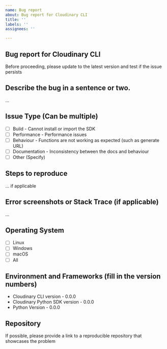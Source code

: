 ```yaml
---
name: Bug report
about: Bug report for Cloudinary CLI
title: ''
labels: ''
assignees: ''

---
```


## Bug report for Cloudinary CLI
Before proceeding, please update to the latest version and test if the issue persists

## Describe the bug in a sentence or two.
…

## Issue Type (Can be multiple)
- [ ] Build - Cannot install or import the SDK
- [ ] Performance - Performance issues
- [ ] Behaviour - Functions are not working as expected (such as generate URL)
- [ ] Documentation - Inconsistency between the docs and behaviour
- [ ] Other (Specify)

## Steps to reproduce
… if applicable

## Error screenshots or Stack Trace (if applicable)
…

## Operating System
- [ ] Linux
- [ ] Windows
- [ ] macOS
- [ ] All

## Environment and Frameworks (fill in the version numbers)

- Cloudinary CLI version - 0.0.0
- Cloudinary Python SDK version - 0.0.0
- Python Version - 0.0.0

## Repository

If possible, please provide a link to a reproducible repository that showcases the problem
